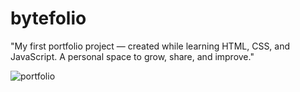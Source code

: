 # bytefolio
"My first portfolio project — created while learning HTML, CSS, and JavaScript. A personal space to grow, share, and improve."



![portfolio](https://github.com/user-attachments/assets/ffde4c2f-7f1d-4ba9-bd6b-1d85fb945fd5)
